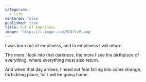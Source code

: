 ```yaml
---
categories:
  - life
centered: false
published: true
title: Out of Emptiness
image: 'https://i.imgur.com/5Q1YcrE.png'
---
```

I was born out of emptiness, 
and to emptiness I will return.

The more I look into that darkness, 
the more I see the birthplace of everything, 
where everything must also return. 

And when that day arrives, 
I need not fear falling 
into some strange, forbidding place,
for I will be going home.
